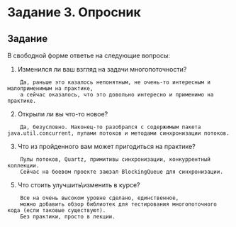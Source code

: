 # Задание 3. Опросник

## Задание 
В свободной форме ответье на следующие вопросы:
1. Изменился ли ваш взгляд на задачи многопоточности?
```
    Да, раньше это казалось непонятным, не очень-то интересным и малоприменимым на практике,
    а сейчас оказалось, что это довольно интересно и применимо на практике.
```

2. Открыли ли вы что-то новое?
```
    Да, безусловно. Наконец-то разобрался с содержимым пакета java.util.concurrent, пулами потоков и методами синхронизации потоков.
```

3. Что из пройденного вам может пригодиться на практике?
```
    Пулы потоков, Quartz, примитивы синхронизации, конкуррентный коллекции.
    Сейчас на боевом проекте заюзал BlockingQueue для синхронизации.
```

5. Что стоить улучшить\изменить в курсе?
```
    Все на очень высоком уровне сделано, единственное,
    можно добавить обзор библиотек для тестирования многопоточного кода (если таковые существуют).
    Без практики, просто в лекции.
```
